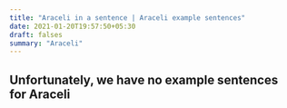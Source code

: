 ```yaml
---
title: "Araceli in a sentence | Araceli example sentences"
date: 2021-01-20T19:57:50+05:30
draft: falses
summary: "Araceli"
---
```

## Unfortunately, we have no example sentences for Araceli                 
